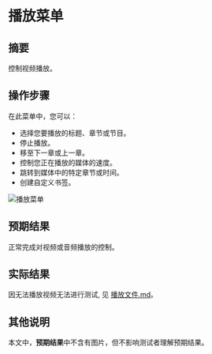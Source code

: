 # 播放菜单

## 摘要

控制视频播放。

## 操作步骤

在此菜单中，您可以：

- 选择您要播放的标题、章节或节目。
- 停止播放。
- 移至下一章或上一章。
- 控制您正在播放的媒体的速度。
- 跳转到媒体中的特定章节或时间。
- 创建自定义书签。

![播放菜单](./img/播放菜单.png)

## 预期结果

正常完成对视频或音频播放的控制。

## 实际结果

因无法播放视频无法进行测试, 见 [播放文件.md](./播放文件.md)。

## 其他说明

本文中，**预期结果**中不含有图片，但不影响测试者理解预期结果。
